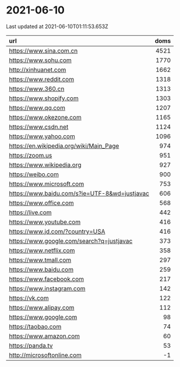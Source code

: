 # 2021-06-10

<!-- BEGIN -->
Last updated at 2021-06-10T01:11:53.653Z

url | doms
:- | -:
https://www.sina.com.cn | 4521
https://www.sohu.com | 1770
http://xinhuanet.com | 1662
https://www.reddit.com | 1318
https://www.360.cn | 1313
https://www.shopify.com | 1303
https://www.qq.com | 1207
https://www.okezone.com | 1165
https://www.csdn.net | 1124
https://www.yahoo.com | 1096
https://en.wikipedia.org/wiki/Main_Page | 974
https://zoom.us | 951
https://www.wikipedia.org | 927
https://weibo.com | 900
https://www.microsoft.com | 753
https://www.baidu.com/s?ie=UTF-8&wd=justjavac | 606
https://www.office.com | 568
https://live.com | 442
https://www.youtube.com | 416
https://www.jd.com/?country=USA | 416
https://www.google.com/search?q=justjavac | 373
https://www.netflix.com | 358
https://www.tmall.com | 297
https://www.baidu.com | 259
https://www.facebook.com | 217
https://www.instagram.com | 142
https://vk.com | 122
https://www.alipay.com | 112
https://www.google.com | 98
https://taobao.com | 74
https://www.amazon.com | 60
https://panda.tv | 53
http://microsoftonline.com | -1
<!-- END -->
